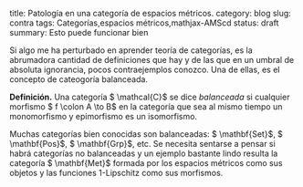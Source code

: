 title: Patología en una categoría de espacios métricos.
category: blog
slug: contra
tags: Categorías,espacios métricos,mathjax-AMScd
status: draft
summary: Esto puede funcionar bien

Si algo me ha perturbado en aprender teoría de categorías, es la
abrumadora cantidad de definiciones que hay y de las que en un umbral de
absoluta ignorancia, pocos contraejemplos conozco. Una de ellas, es el
concepto de cateogoría balanceada.

**Definición.** Una categoría $ \mathcal{C}$ se dice *balanceada* si
cualquier morfismo $ f \colon A \to B$ en la categoría que sea al mismo
tiempo un monomorfismo y epimorfismo es un isomorfismo.

Muchas categorías bien conocidas son balanceadas: $ \mathbf{Set}$,
$ \mathbf{Pos}$, $ \mathbf{Grp}$, etc. Se necesita sentarse a pensar si
habrá categorías no balanceadas y un ejemplo bastante lindo resulta la
categoría $ \mathbf{Met}$ formada por los espacios métricos como sus
objetos y las funciones 1-Lipschitz como sus morfismos.

